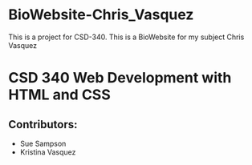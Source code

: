 # BioWebsite-Chris_Vasquez
This is a project for CSD-340. This is a BioWebsite for my subject Chris Vasquez
<H1>CSD 340 Web Development with HTML and CSS</H1>

<H2>Contributors:</H2>
<ul>
<li>Sue Sampson</li>
<li>Kristina Vasquez</li>
